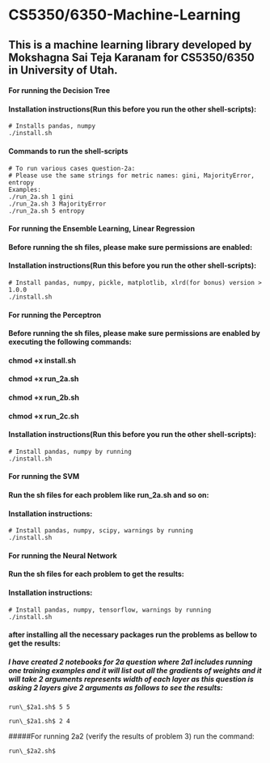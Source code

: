 # CS5350/6350-Machine-Learning
## This is a machine learning library developed by Mokshagna Sai Teja Karanam for CS5350/6350 in University of Utah.
#### For running the Decision Tree
#### Installation instructions(Run this before you run the other shell-scripts):
```
# Installs pandas, numpy
./install.sh
```  
  
#### Commands to run the shell-scripts
```
# To run various cases question-2a:
# Please use the same strings for metric names: gini, MajorityError, entropy
Examples:
./run_2a.sh 1 gini
./run_2a.sh 3 MajorityError
./run_2a.sh 5 entropy

```

#### For running the Ensemble Learning, Linear Regression

#### Before running the sh files, please make sure permissions are enabled:
#### Installation instructions(Run this before you run the other shell-scripts):
```
# Install pandas, numpy, pickle, matplotlib, xlrd(for bonus) version > 1.0.0
./install.sh
```  

#### For running the Perceptron
#### Before running the sh files, please make sure permissions are enabled by executing the following commands:
#### chmod +x install.sh
#### chmod +x run_2a.sh
#### chmod +x run_2b.sh
#### chmod +x run_2c.sh
#### Installation instructions(Run this before you run the other shell-scripts):
```
# Install pandas, numpy by running
./install.sh
```  
#### For running the SVM
#### Run the sh files for each problem like run_2a.sh and so on:
#### Installation instructions:
```
# Install pandas, numpy, scipy, warnings by running
./install.sh
```  

#### For running the Neural Network
#### Run the sh files for each problem to get the results:
#### Installation instructions:
```
# Install pandas, numpy, tensorflow, warnings by running
./install.sh
```  
#### after installing all the necessary packages run the problems as bellow to get the results:

##### I have created 2 notebooks for 2a question where 2a1 includes running one training examples and it will list out all the gradients of weights and it will take 2 arguments represents width of each layer as this question is asking 2 layers give 2 arguments as follows to see the results:
```
run\_$2a1.sh$ 5 5

run\_$2a1.sh$ 2 4
```
#####For running 2a2 (verify the results of problem 3) run the command:
```
run\_$2a2.sh$
```
